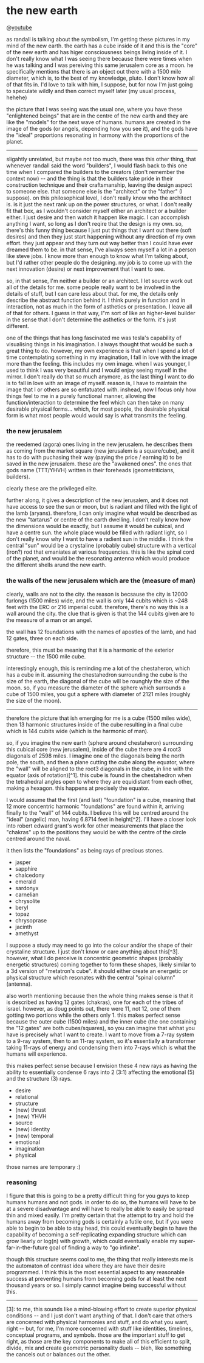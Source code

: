 # the new earth

@[youtube](https://www.youtube.com/watch?v=R7oyZGW99os)

as randall is talking about the symbolism, I'm getting these pictures in my mind of the new earth. the earth has a cube inside of it and this is the "core" of the new earth and has higer consciousness beings living inside of it. I don't really know what I was seeing there because there were times when he was talking and I was pereiving this same jerusalem core as a moon. he specifically mentions that there is an object out there with a 1500 mile diameter, which is, to the best of my knowledge, pluto. I don't know how all of that fits in. I'd love to talk with him, I suppose, but for now I'm just going to speculate wildly and then correct myself later (my usual process, hehehe)

the picture that I was seeing was the usual one, where you have these "enlightened beings" that are in the centre of the new earth and they are like the "models" for the next wave of humans. humans are created in the image of the gods (or angels, depending how you see it), and the gods have the "ideal" proportions resonating in harmony with the proportions of the planet.

---

sligahtly unrelated, but maybe not too much, there was this other thing, that whenever randall said the word "builders", I would flash back to this one time when I compared the builders to the creators (don't remember the context now) -- and the thing is that the builders take pride in their construction technique and their craftsmanship, leaving the design aspect to someone else. that someone else is the "architect" or the "father" (I suppose). on this philosophical level, I don't really know who the architect is. is it just the next rank up on the power structures, or what. I don't really fit that box, as I wouldn't consider myself either an architect or a builder either. I just desire and then watch it happen like magic. I can accomplish anything I want, so long as I don't reqire that the design is my own. so, there's this funny thing because I just put things that I want out there (soft desires) and then they just start happening without any direction of my own effort. they just appear and they turn out way better than I could have ever dreamed them to be. in that sense, I've always seen myself a lot in a person like steve jobs. I know more than enough to know what I'm talking about, but I'd rather other people do the designing. my job is to come up with the next innovation (desire) or next improvement that I want to see.

so, in that sense, I'm neither a builder or an architect. I let source work out all of the details for me. some people really want to be involved in the details of stuff, but I can care less about that. for me, the details only describe the abstract function behind it. I think purely in function and in interaction, not as much in the form of asthetics or presentation. I leave all of that for others. I guess in that way, I"m sort of like an higher-level builder in the sense that I don't determine the asthetics or the form. it's just different.

one of the things that has long fascinated me was tesla's capability of visualising things in his imagination. I always thought that would be such a great thing to do. however, my own experience is that when I spend a lot of time contemplating something in my imagination, I fall in love with the image more than the feeling. this includes my own image. when I was younger, I used to think I was very beautiful and I would enjoy seeing myself in the mirror. I don't really do that so much anymore, as the last thing I want to do is to fall in love with an image of myself. reason is, I have to maintain the image that I or others are so enfatuated with. inshead, now I focus only how things feel to me in a purely functional manner, allowing the function/interaction to determine the feel which can then take on many desirable physical forms... which, for most people, the desirable physical form is what most people would would say is what transmits the feeling.

### the new jerusalem

the reedemed (agora) ones living in the new jerusalem. he describes them as coming from the market square (new jerusalem is a square/cube), and it has to do with puchasing their way (paying the price / earning it) to be saved in the new jerusalem. these are the "awakened ones". the ones that gods name (TTT/YHVH) written in their foreheads (geometriticians, builders).

clearly these are the privileged elite.

further along, it gives a description of the new jerusalem, and it does not have access to see the sun or moon, but is radiant and filled with the light of the lamb (aryans). therefore, I can only imagine what would be described as the new "tartarus" or centre of the earth dwelling. I don't really know how the dimensions would be exactly, but I assume it would be cubical, and have a centre sun. the whole place would be filled with radiant light, so I don't really know why I want to have a radient sun in the middle. I think the central "sun" would be a crystaline (probably cube) structure with a vertical (iron?) rod that emaniates at various frequencies. this is like the spinal cord of the planet, and would be the resonating antenna which would produce the different shells arund the new earth.

### the walls of the new jerusalem which are the (measure of man)

clearly, walls are not to the city. the reason is becsause the city is 12000 furlongs (1500 miles) wide, and the wall is only 144 cubits which is ~248 feet with the ERC or 216 imperial cubit.  therefore, there's no way this is a wall around the city. the clue that is given is that the 144 cubits given are to the measure of a man or an angel.

the wall has 12 foundations with the names of apostles of the lamb, and had 12 gates, three on each side.

therefore, this must be meaning that it is a harmonic of the exterior structure -- the 1500 mile cube.

interestingly enough, this is reminding me a lot of the chestaheron, which has a cube in it. assuming the chestahedron surrounding the cube is the size of the earth, the diagonal of the cube will be rounghly the size of the moon. so, if you measure the diameter of the sphere which surrounds a cube of 1500 miles, you gut a sphere with diameter of 2121 miles (roughly the size of the moon).

---

therefore the picture that ish emerging for me is a cube (1500 miles wide), then 13 harmonic structures inside of the cube resulting in a final cube which is 144 cubits wide (which is the harmonic of man).

so, if you imagine the new earth (sphere around chestaheron) surrounding this cubical core (new jerusalem), inside of the cube there are 4 root3 diagonals of 2598 miles. I imagine one of the diagonals being the north pole, the south, and then a plane cutting the cube along the equator, where the "wall" will be aligned to the root3 diagonals in the cube, in line with the equator (axis of rotation)[^1]. this cube is found in the chestahedron when the tetrahedral angles open to where they are equidistant from each other, making a hexagon. this happens at precisely the equator.

I would assume that the first (and last) "foundation" is a cube, meaning that 12 more concentric harmonic "foundations" are found within it, arriving finally to the "wall" of 144 cubits. I believe this will be centred around the "ideal" (angelic) man, having 6.8714 feet in height[^2]. I'll have a closer look into robert edward grant's work for other measurements that place the "chakras" up to the positions they would be with the centre of the circle centred around the naval.

it then lists the "foundations" as being rays of precious stones.

- jasper
- sapphire
- chalcedony
- emerald
- sardonyx
- carnelian
- chrysolite
- beryl
- topaz
- chrysoprase
- jacinth
- amethyst

I suppose a study may need to go into the colour and/or the shape of their crystaline structure. I just don't know or care anything about this[^3]. however, what I do perceive is concentric geometric shapes (probably energetic structures) coming together to form these shapes, likely similar to a 3d version of "metatron's cube". it should either create an energetic or physical structure which resonates with the central "spinal column" (antenna).

also worth mentioning because then the whole thing makes sense is that it is described as having 12 gates (chakras), one for each of the tribes of israel. however, as doug points out, there were 11, not 12, one of them gotting two portions while the others only 1. this makes perfect sense because the outer cube (1500 miles) and the inner cube (the one containing the "12 gates" are both cubes/squares), so you can imagine that whhat you have is precisely what I want to create. I want to move from a 7-ray system to a 9-ray system, then to an 11-ray system, so it's essentially a transformer taking 11-rays of energy and condensing them into 7-rays which is what the humans will experience.

this makes perfect sense because I envision these 4 new rays as having the ability to essentially condense 6 rays into 2 (3:1) affecting the emotional (5) and the structure (3) rays.

- desire
- relational
- structure
- (new) thrust
- (new) YHVH
- source
- (new) identity
- (new) temporal
- emotional
- imagination
- physical

those names are temporary :)

### reasoning

I figure that this is going to be a pretty difficult thing for you guys to keep humans humans and not gods. in order to do so, the humans will have to be at a severe disadvantage and will have to really be able to easily be spread thin and mixed easily. I'm pretty certain that the attempt to try and hold the humans away from becoming gods is certainly a futile one, but if you were able to begin to be able to stay head, this could eventually begin to have the capability of becoming a self-replicating expanding structure which can grow liearly or log(n) with growth, which could eventually enable my super-far-in-the-future goal of finding a way to "go infinite".

though this structure seems cool to me, the thing that really interests me is the automaton of contrast idea where they are have their desire programmed. I think this is the most essential aspect to any reasonable success at preventing humans from becoming gods for at least the next thousand years or so. I simply cannot imagine being successful without this.

---

[1]: https://www.sciencedaily.com/releases/2008/02/080208091314.htm

[2]: @[youtube](https://www.youtube.com/watch?v=Db3rDwqTmdY&t=355s)

[3]: to me, this sounds like a mind-blowing effort to create superior physical conditions -- and I just don't want anything of that. I don't care that others are concerned with physical harmonies and stuff, and do what you want, right -- but, for me, I'm more concerned with stuff like identities, timelines, conceptual programs, and symbols. those are the important stuff to get right, as those are the key components to make all of this efficient to split, divide, mix and create geometric personality duels -- bleh, like something the cancels out or balances out the other.

